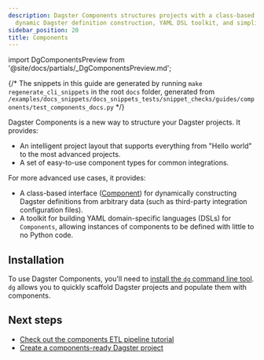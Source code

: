 ```yaml
---
description: Dagster Components structures projects with a class-based interface for
  dynamic Dagster definition construction, YAML DSL toolkit, and simplified integrations.
sidebar_position: 20
title: Components
---
```


import DgComponentsPreview from '@site/docs/partials/\_DgComponentsPreview.md';

<DgComponentsPreview />

{/* The snippets in this guide are generated by running `make regenerate_cli_snippets` in the root `docs` folder, generated from `/examples/docs_snippets/docs_snippets_tests/snippet_checks/guides/components/test_components_docs.py` */}

Dagster Components is a new way to structure your Dagster projects. It provides:

- An intelligent project layout that supports everything from "Hello world" to the most advanced projects.
- A set of easy-to-use component types for common integrations.

For more advanced use cases, it provides:

- A class-based interface ([Component](/api/dagster/components)) for dynamically constructing Dagster definitions from arbitrary data (such as third-party integration configuration files).
- A toolkit for building YAML domain-specific languages (DSLs) for `Components`, allowing instances of components to be defined with little to no Python code.

## Installation

To use Dagster Components, you'll need to [install the `dg` command line tool](/guides/labs/dg/). `dg` allows you to quickly scaffold Dagster projects and populate them with components.

## Next steps

- [Check out the components ETL pipeline tutorial](/guides/labs/components/components-etl-pipeline-tutorial)
- [Create a components-ready Dagster project](/guides/labs/dg/creating-a-project)